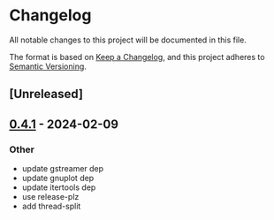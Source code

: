 # Changelog
All notable changes to this project will be documented in this file.

The format is based on [Keep a Changelog](https://keepachangelog.com/en/1.0.0/),
and this project adheres to [Semantic Versioning](https://semver.org/spec/v2.0.0.html).

## [Unreleased]

## [0.4.1](https://github.com/gdesmott/gst-log-parser/compare/v0.4.0...v0.4.1) - 2024-02-09

### Other
- update gstreamer dep
- update gnuplot dep
- update itertools dep
- use release-plz
- add thread-split
